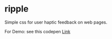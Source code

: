 # ripple

Simple css for user haptic feedback on web pages.



For Demo: see this codepen <a href="https://codepen.io/Nataraj32/pen/ybzpvv">Link</a>
